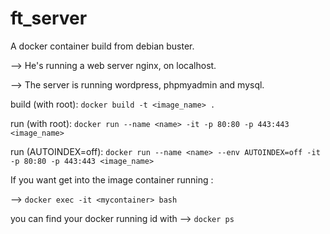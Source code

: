 # ft_server

A docker container build from debian buster.

--> He's running a web server nginx, on localhost.

--> The server is running wordpress, phpmyadmin and mysql.

build (with root): 		``docker build -t <image_name> .``

run (with root): 		``docker run --name <name> -it -p 80:80 -p 443:443 <image_name>``

run (AUTOINDEX=off):	``docker run --name <name> --env AUTOINDEX=off -it -p 80:80 -p 443:443 <image_name>``

If you want get into the image container running :

--> ``docker exec -it <mycontainer> bash``

you can find your docker running id with --> ``docker ps``
